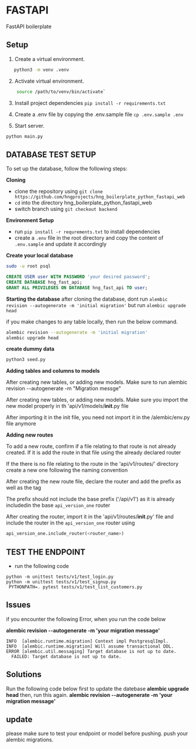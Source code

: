 # FASTAPI

FastAPI boilerplate

## Setup

1. Create a virtual environment.

```sh
   python3 -m venv .venv
```

2. Activate virtual environment.

```sh
    source /path/to/venv/bin/activate`
```

3. Install project dependencies `pip install -r requirements.txt`
4. Create a .env file by copying the .env.sample file
   `cp .env.sample .env`

5. Start server.

```sh
python main.py
```

## **DATABASE TEST SETUP**

To set up the database, follow the following steps:

**Cloning**

- clone the repository using `git clone https://github.com/hngprojects/hng_boilerplate_python_fastapi_web`
- `cd` into the directory hng_boilerplate_python_fastapi_web
- switch branch using `git checkout backend`

**Environment Setup**

- run `pip install -r requrements.txt` to install dependencies
- create a `.env` file in the root directory and copy the content of `.env.sample` and update it accordingly

**Create your local database**

```bash
sudo -u root psql
```

```sql
CREATE USER user WITH PASSWORD 'your desired password';
CREATE DATABASE hng_fast_api;
GRANT ALL PRIVILEGES ON DATABASE hng_fast_api TO user;
```

**Starting the database**
after cloning the database, dont run
`alembic revision --autogenerate -m 'initial migration'`
but run
`alembic upgrade head`

if you make changes to any table locally, then run the below command.

```bash
alembic revision --autogenerate -m 'initial migration'
alembic upgrade head
```

**create dummy data**

```bash
python3 seed.py
```

**Adding tables and columns to models**

After creating new tables, or adding new models. Make sure to run alembic revision --autogenerate -m "Migration messge"

After creating new tables, or adding new models. Make sure you import the new model properly in th 'api/v1/models/__init__.py file

After importing it in the init file, you need not import it in the /alembic/env.py file anymore


**Adding new routes**

To add a new route, confirm if a file relating to that route is not already created. If it is add the route in that file using the already declared router

If the there is no file relating to the route in the 'api/v1/routes/' directory create a new one following the naming convention

After creating the new route file, declare the router and add the prefix as well as the tag

The prefix should not include the base prefix ('/api/v1') as it is already includedin the base `api_version_one` router

After creating the router, import it in the 'api/v1/routes/__init__.py' file and include the router in the `api_version_one` router using
```python
api_version_one.include_router(<router_name>)
```

## TEST THE ENDPOINT

- run the following code

```
python -m unittest tests/v1/test_login.py
python -m unittest tests/v1/test_signup.py
 PYTHONPATH=. pytest tests/v1/test_list_customers.py
```

## Issues
if you encounter the following Error, when you run the code below

**alembic revision --autogenerate -m 'your migration message'**

```
INFO  [alembic.runtime.migration] Context impl PostgresqlImpl.
INFO  [alembic.runtime.migration] Will assume transactional DDL.
ERROR [alembic.util.messaging] Target database is not up to date.
  FAILED: Target database is not up to date.
```

## Solutions
Run the following code below first to update the datebase
**alembic upgrade head**
then, run this again.
**alembic revision --autogenerate -m 'your migration message'**

## update 
please make sure to test your endpoint or model before pushing.
push your alembic migrations.